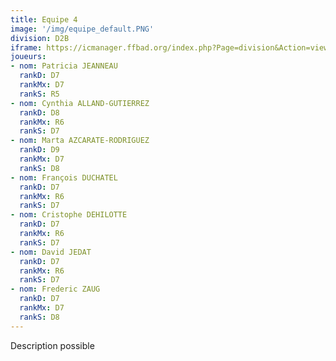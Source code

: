 ```yaml
---
title: Equipe 4
image: '/img/equipe_default.PNG'
division: D2B
iframe: https://icmanager.ffbad.org/index.php?Page=division&Action=view&ID_Division=6048&print=
joueurs:
- nom: Patricia JEANNEAU
  rankD: D7
  rankMx: D7
  rankS: R5
- nom: Cynthia ALLAND-GUTIERREZ
  rankD: D8
  rankMx: R6
  rankS: D7
- nom: Marta AZCARATE-RODRIGUEZ
  rankD: D9
  rankMx: D7
  rankS: D8
- nom: François DUCHATEL
  rankD: D7
  rankMx: R6
  rankS: D7
- nom: Cristophe DEHILOTTE
  rankD: D7
  rankMx: R6
  rankS: D7
- nom: David JEDAT
  rankD: D7
  rankMx: R6
  rankS: D7
- nom: Frederic ZAUG
  rankD: D7
  rankMx: D7
  rankS: D8
---
```


Description possible
